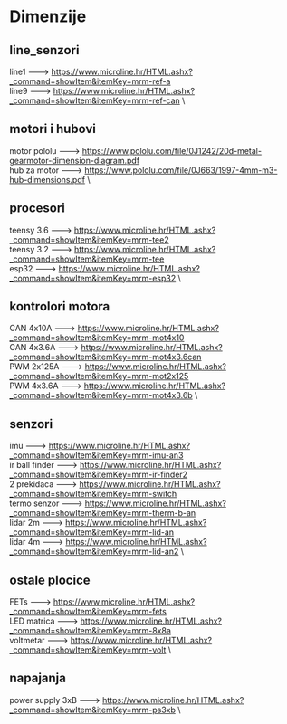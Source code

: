 # Dimenzije

## line_senzori
line1 ---> https://www.microline.hr/HTML.ashx?_command=showItem&itemKey=mrm-ref-a \
line9 ---> https://www.microline.hr/HTML.ashx?_command=showItem&itemKey=mrm-ref-can \


## motori i hubovi
motor pololu ---> https://www.pololu.com/file/0J1242/20d-metal-gearmotor-dimension-diagram.pdf \
hub za motor ---> https://www.pololu.com/file/0J663/1997-4mm-m3-hub-dimensions.pdf \


## procesori
teensy 3.6 ---> https://www.microline.hr/HTML.ashx?_command=showItem&itemKey=mrm-tee2 \
teensy 3.2 ---> https://www.microline.hr/HTML.ashx?_command=showItem&itemKey=mrm-tee \
esp32 ---> https://www.microline.hr/HTML.ashx?_command=showItem&itemKey=mrm-esp32 \


## kontrolori motora
CAN 4x10A ---> https://www.microline.hr/HTML.ashx?_command=showItem&itemKey=mrm-mot4x10 \
CAN 4x3.6A ---> https://www.microline.hr/HTML.ashx?_command=showItem&itemKey=mrm-mot4x3.6can \
PWM 2x125A ---> https://www.microline.hr/HTML.ashx?_command=showItem&itemKey=mrm-mot2x125 \
PWM 4x3.6A ---> https://www.microline.hr/HTML.ashx?_command=showItem&itemKey=mrm-mot4x3.6b \


## senzori
imu ---> https://www.microline.hr/HTML.ashx?_command=showItem&itemKey=mrm-imu-an3 \
ir ball finder ---> https://www.microline.hr/HTML.ashx?_command=showItem&itemKey=mrm-ir-finder2 \
2 prekidaca ---> https://www.microline.hr/HTML.ashx?_command=showItem&itemKey=mrm-switch \
termo senzor ---> https://www.microline.hr/HTML.ashx?_command=showItem&itemKey=mrm-therm-b-an \
lidar 2m ---> https://www.microline.hr/HTML.ashx?_command=showItem&itemKey=mrm-lid-an \
lidar 4m ---> https://www.microline.hr/HTML.ashx?_command=showItem&itemKey=mrm-lid-an2 \


## ostale plocice
FETs ---> https://www.microline.hr/HTML.ashx?_command=showItem&itemKey=mrm-fets \
LED matrica ---> https://www.microline.hr/HTML.ashx?_command=showItem&itemKey=mrm-8x8a \
voltmetar ---> https://www.microline.hr/HTML.ashx?_command=showItem&itemKey=mrm-volt \


## napajanja
power supply 3xB ---> https://www.microline.hr/HTML.ashx?_command=showItem&itemKey=mrm-ps3xb \